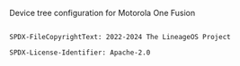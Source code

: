 Device tree configuration for Motorola One Fusion


```

SPDX-FileCopyrightText: 2022-2024 The LineageOS Project

SPDX-License-Identifier: Apache-2.0

```

